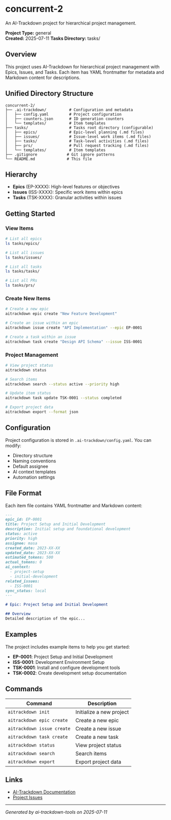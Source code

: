 # concurrent-2

An AI-Trackdown project for hierarchical project management.

**Project Type:** general  
**Created:** 2025-07-11
**Tasks Directory:** tasks/

## Overview

This project uses AI-Trackdown for hierarchical project management with Epics, Issues, and Tasks. Each item has YAML frontmatter for metadata and Markdown content for descriptions.

## Unified Directory Structure

```
concurrent-2/
├── .ai-trackdown/          # Configuration and metadata
│   ├── config.yaml         # Project configuration
│   ├── counters.json       # ID generation counters
│   └── templates/          # Item templates
├── tasks/                  # Tasks root directory (configurable)
│   ├── epics/              # Epic-level planning (.md files)
│   ├── issues/             # Issue-level work items (.md files)
│   ├── tasks/              # Task-level activities (.md files)
│   ├── prs/                # Pull request tracking (.md files)
│   └── templates/          # Item templates
├── .gitignore             # Git ignore patterns
└── README.md              # This file
```

## Hierarchy

- **Epics** (EP-XXXX): High-level features or objectives
- **Issues** (ISS-XXXX): Specific work items within epics
- **Tasks** (TSK-XXXX): Granular activities within issues

## Getting Started

### View Items
```bash
# List all epics
ls tasks/epics/

# List all issues
ls tasks/issues/

# List all tasks
ls tasks/tasks/

# List all PRs
ls tasks/prs/
```

### Create New Items
```bash
# Create a new epic
aitrackdown epic create "New Feature Development"

# Create an issue within an epic
aitrackdown issue create "API Implementation" --epic EP-0001

# Create a task within an issue
aitrackdown task create "Design API Schema" --issue ISS-0001
```

### Project Management
```bash
# View project status
aitrackdown status

# Search items
aitrackdown search --status active --priority high

# Update item status
aitrackdown task update TSK-0001 --status completed

# Export project data
aitrackdown export --format json
```

## Configuration

Project configuration is stored in `.ai-trackdown/config.yaml`. You can modify:

- Directory structure
- Naming conventions
- Default assignee
- AI context templates
- Automation settings

## File Format

Each item file contains YAML frontmatter and Markdown content:

```markdown
---
epic_id: EP-0001
title: Project Setup and Initial Development
description: Initial setup and foundational development
status: active
priority: high
assignee: masa
created_date: 2023-XX-XX
updated_date: 2023-XX-XX
estimated_tokens: 500
actual_tokens: 0
ai_context:
  - project-setup
  - initial-development
related_issues:
  - ISS-0001
sync_status: local
---

# Epic: Project Setup and Initial Development

## Overview
Detailed description of the epic...
```

## Examples

The project includes example items to help you get started:
- **EP-0001**: Project Setup and Initial Development
- **ISS-0001**: Development Environment Setup
- **TSK-0001**: Install and configure development tools
- **TSK-0002**: Create development setup documentation

## Commands

| Command | Description |
|---------|-------------|
| `aitrackdown init` | Initialize a new project |
| `aitrackdown epic create` | Create a new epic |
| `aitrackdown issue create` | Create a new issue |
| `aitrackdown task create` | Create a new task |
| `aitrackdown status` | View project status |
| `aitrackdown search` | Search items |
| `aitrackdown export` | Export project data |

## Links

- [AI-Trackdown Documentation](https://github.com/your-org/ai-trackdown-tools)
- [Project Issues](https://github.com/your-org/ai-trackdown-tools/issues)

---

*Generated by ai-trackdown-tools on 2025-07-11*
